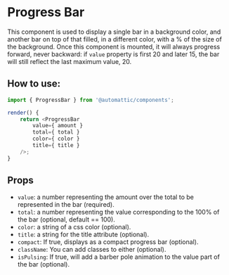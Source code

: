 # Progress Bar

This component is used to display a single bar in a background color,
and another bar on top of that filled, in a different color,
with a % of the size of the background.
Once this component is mounted, it will always progress forward, never backward: if `value` property is first 20 and later 15, the bar will still reflect the last maximum value, 20.

## How to use:

```js
import { ProgressBar } from '@automattic/components';

render() {
	return <ProgressBar
		value={ amount }
		total={ total }
		color={ color }
		title={ title }
	/>;
}
```

## Props

- `value`: a number representing the amount over the total to be represented in the bar (required).
- `total`: a number representing the value corresponding to the 100% of the bar (optional, default == 100).
- `color`: a string of a css color (optional).
- `title`: a string for the title attribute (optional).
- `compact`: If true, displays as a compact progress bar (optional).
- `className`: You can add classes to either (optional).
- `isPulsing`: If true, will add a barber pole animation to the value part of the bar (optional).
